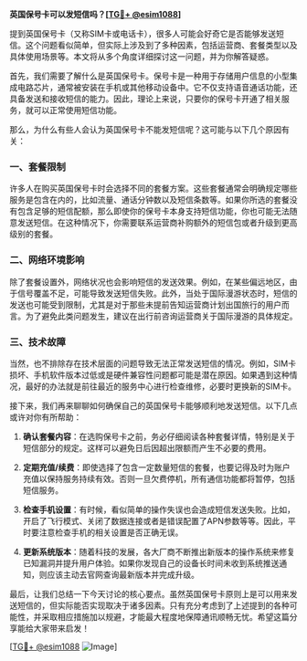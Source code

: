 **英国保号卡可以发短信吗？[[TG💪+ @esim1088](https://t.me/s/esim1088)]**

提到英国保号卡（又称SIM卡或电话卡），很多人可能会好奇它是否能够发送短信。这个问题看似简单，但实际上涉及到了多种因素，包括运营商、套餐类型以及具体使用场景等。本文将从多个角度详细探讨这一问题，并为你解答疑惑。

首先，我们需要了解什么是英国保号卡。保号卡是一种用于存储用户信息的小型集成电路芯片，通常被安装在手机或其他移动设备中。它不仅支持语音通话功能，还具备发送和接收短信的能力。因此，理论上来说，只要你的保号卡开通了相关服务，就可以正常使用短信功能。

那么，为什么有些人会认为英国保号卡不能发短信呢？这可能与以下几个原因有关：

### 一、套餐限制

许多人在购买英国保号卡时会选择不同的套餐方案。这些套餐通常会明确规定哪些服务是包含在内的，比如流量、通话分钟数以及短信条数等。如果你所选的套餐没有包含足够的短信配额，那么即使你的保号卡本身支持短信功能，你也可能无法随意发送短信。在这种情况下，你需要联系运营商补购额外的短信包或者升级到更高级别的套餐。

### 二、网络环境影响

除了套餐设置外，网络状况也会影响短信的发送效果。例如，在某些偏远地区，由于信号覆盖不足，可能导致发送短信失败。此外，当处于国际漫游状态时，短信的发送也可能受到限制，尤其是对于那些未提前告知运营商计划出国旅行的用户而言。为了避免此类问题发生，建议在出行前咨询运营商关于国际漫游的具体规定。

### 三、技术故障

当然，也不排除存在技术层面的问题导致无法正常发送短信的情况。例如，SIM卡损坏、手机软件版本过低或是硬件兼容性问题都可能是潜在原因。如果遇到这种情况，最好的办法就是前往最近的服务中心进行检查维修，必要时更换新的SIM卡。

接下来，我们再来聊聊如何确保自己的英国保号卡能够顺利地发送短信。以下几点或许对你有所帮助：

1. **确认套餐内容**：在选购保号卡之前，务必仔细阅读各种套餐详情，特别是关于短信部分的规定。这样可以避免日后因超出限额而产生不必要的费用。
   
2. **定期充值/续费**：即使选择了包含一定数量短信的套餐，也要记得及时为账户充值以保持服务持续有效。否则一旦欠费停机，所有通信功能都将暂停，包括短信服务。

3. **检查手机设置**：有时候，看似简单的操作失误也会造成短信发送失败。比如，开启了飞行模式、关闭了数据连接或者是错误配置了APN参数等等。因此，平时要注意检查手机的相关设置是否正确无误。

4. **更新系统版本**：随着科技的发展，各大厂商不断推出新版本的操作系统来修复已知漏洞并提升用户体验。如果你发现自己的设备长时间未收到系统推送通知，则应该主动去官网查询最新版本并完成升级。

最后，让我们总结一下今天讨论的核心要点。虽然英国保号卡原则上是可以用来发送短信的，但实际能否实现取决于诸多因素。只有充分考虑到了上述提到的各种可能性，并采取相应措施加以规避，才能最大程度地保障通讯顺畅无忧。希望这篇分享能给大家带来启发！

[[TG💪+ @esim1088](https://t.me/s/esim1088) ![Image](https://i.postimg.cc/4NQfJmqS/Snipaste-2025-05-13-00-14-12.png)]